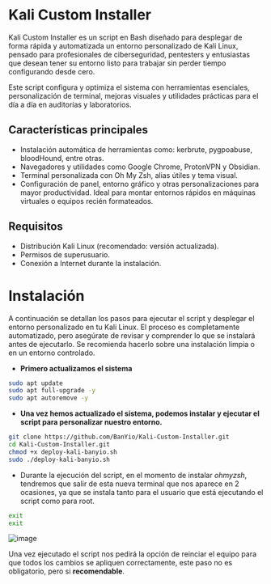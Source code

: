 # Kali Custom Installer

Kali Custom Installer es un script en Bash diseñado para desplegar de forma rápida y automatizada un entorno personalizado de Kali Linux, pensado para profesionales de ciberseguridad, pentesters y entusiastas que desean tener su entorno listo para trabajar sin perder tiempo configurando desde cero.

Este script configura y optimiza el sistema con herramientas esenciales, personalización de terminal, mejoras visuales y utilidades prácticas para el día a día en auditorías y laboratorios.

## Características principales
- Instalación automática de herramientas como:
kerbrute, pygpoabuse, bloodHound, entre otras.
- Navegadores y utilidades como Google Chrome, ProtonVPN y Obsidian.
- Terminal personalizada con Oh My Zsh, alias útiles y tema visual.
- Configuración de panel, entorno gráfico y otras personalizaciones para mayor productividad.
Ideal para montar entornos rápidos en máquinas virtuales o equipos recién formateados.

## Requisitos
- Distribución Kali Linux (recomendado: versión actualizada).
- Permisos de superusuario.
- Conexión a Internet durante la instalación.

# Instalación
A continuación se detallan los pasos para ejecutar el script y desplegar el entorno personalizado en tu Kali Linux. El proceso es completamente automatizado, pero asegúrate de revisar y comprender lo que se instalará antes de ejecutarlo. Se recomienda hacerlo sobre una instalación limpia o en un entorno controlado.

- **Primero actualizamos el sistema**

```bash
sudo apt update
sudo apt full-upgrade -y
sudo apt autoremove -y
```
- **Una vez hemos actualizado el sistema, podemos instalar y ejecutar el script para personalizar nuestro entorno.**
```bash
git clone https://github.com/BanYio/Kali-Custom-Installer.git
cd Kali-Custom-Installer.git
chmod +x deploy-kali-banyio.sh
sudo ./deploy-kali-banyio.sh
```
- Durante la ejecución del script, en el momento de instalar *ohmyzsh*, tendremos que salir de esta nueva terminal que nos aparece en 2 ocasiones, ya que se instala tanto para el usuario que está ejecutando el script como para root.
```bash
exit
exit
```
![image](https://github.com/user-attachments/assets/29c50f70-671f-49a0-818c-47eae3212bd4)

Una vez ejecutado el script nos pedirá la opción de reinciar el equipo para que todos los cambios se apliquen correctamente, este paso no es obligatorio, pero si **recomendable**.


